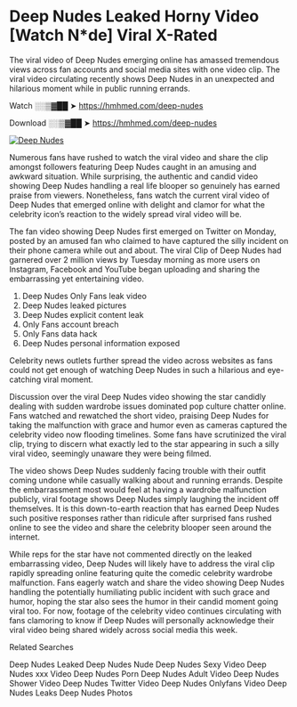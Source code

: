 ﻿# Deep Nudes Leaked Horny Video [Watch N*de] Viral X-Rated

The viral video of ﻿Deep Nudes emerging online has amassed tremendous views across fan accounts and social media sites with one video clip. The viral video circulating recently shows ﻿Deep Nudes in an unexpected and hilarious moment while in public running errands. 

Watch ░░▒▓██ ➤ https://hmhmed.com/deep-nudes

Download ░░▒▓██ ➤ https://hmhmed.com/deep-nudes

[![Deep Nudes](https://i.imgur.com/dJHk4Zq.gif)](https://hmhmed.com/deep-nudes)

Numerous fans have rushed to watch the viral video and share the clip amongst followers featuring ﻿Deep Nudes caught in an amusing and awkward situation. While surprising, the authentic and candid video showing ﻿Deep Nudes handling a real life blooper so genuinely has earned praise from viewers. Nonetheless, fans watch the current viral video of ﻿Deep Nudes that emerged online with delight and clamor for what the celebrity icon’s reaction to the widely spread viral video will be.

The fan video showing ﻿Deep Nudes first emerged on Twitter on Monday, posted by an amused fan who claimed to have captured the silly incident on their phone camera while out and about. The viral Clip of ﻿Deep Nudes had garnered over 2 million views by Tuesday morning as more users on Instagram, Facebook and YouTube began uploading and sharing the embarrassing yet entertaining video. 

1. ﻿Deep Nudes Only Fans leak video
2. ﻿Deep Nudes leaked pictures
3. ﻿Deep Nudes explicit content leak
4. Only Fans account breach
5. Only Fans data hack
6. ﻿Deep Nudes personal information exposed

Celebrity news outlets further spread the video across websites as fans could not get enough of watching ﻿Deep Nudes in such a hilarious and eye-catching viral moment. 

Discussion over the viral ﻿Deep Nudes video showing the star candidly dealing with sudden wardrobe issues dominated pop culture chatter online. Fans watched and rewatched the short video, praising ﻿Deep Nudes for taking the malfunction with grace and humor even as cameras captured the celebrity video now flooding timelines. Some fans have scrutinized the viral clip, trying to discern what exactly led to the star appearing in such a silly viral video, seemingly unaware they were being filmed.

The video shows ﻿Deep Nudes suddenly facing trouble with their outfit coming undone while casually walking about and running errands. Despite the embarrassment most would feel at having a wardrobe malfunction publicly, viral footage shows ﻿Deep Nudes simply laughing the incident off themselves. It is this down-to-earth reaction that has earned ﻿Deep Nudes such positive responses rather than ridicule after surprised fans rushed online to see the video and share the celebrity blooper seen around the internet.  

While reps for the star have not commented directly on the leaked embarrassing video, ﻿Deep Nudes will likely have to address the viral clip rapidly spreading online featuring quite the comedic celebrity wardrobe malfunction. Fans eagerly watch and share the video showing ﻿Deep Nudes handling the potentially humiliating public incident with such grace and humor, hoping the star also sees the humor in their candid moment going viral too. For now, footage of the celebrity video continues circulating with fans clamoring to know if ﻿Deep Nudes will personally acknowledge their viral video being shared widely across social media this week.

Related Searches

﻿Deep Nudes Leaked
﻿Deep Nudes Nude
﻿Deep Nudes Sexy Video
﻿Deep Nudes xxx Video
﻿Deep Nudes Porn
﻿Deep Nudes Adult Video
﻿Deep Nudes Shower Video
﻿Deep Nudes Twitter Video
﻿Deep Nudes Onlyfans Video
﻿Deep Nudes Leaks
﻿Deep Nudes Photos